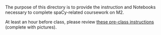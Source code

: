 The purpose of this directory is to provide the instruction and Notebooks necessary to complete spaCy-related coursework on M2. 

At least an hour before class, please review [these pre-class instructions](https://docs.google.com/document/d/1wZAxPLj5BrZqxEgv3K80pxMSBhwtmEISupP_Vt1WN4I/edit?usp=sharing) (complete with pictures).


